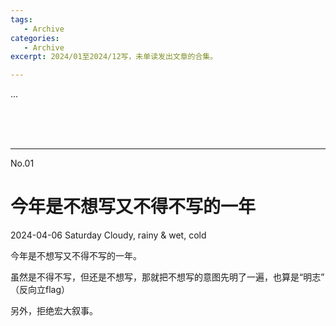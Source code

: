 ```yaml
---
tags:
   - Archive
categories:
   - Archive
excerpt: 2024/01至2024/12写，未单读发出文章的合集。

---
```








...

<br>

<br>

<br>



---

No.01 

# 今年是不想写又不得不写的一年



2024-04-06 Saturday  Cloudy, rainy & wet, cold 



今年是不想写又不得不写的一年。



虽然是不得不写，但还是不想写，那就把不想写的意图先明了一遍，也算是“明志” （反向立flag）



另外，拒绝宏大叙事。
